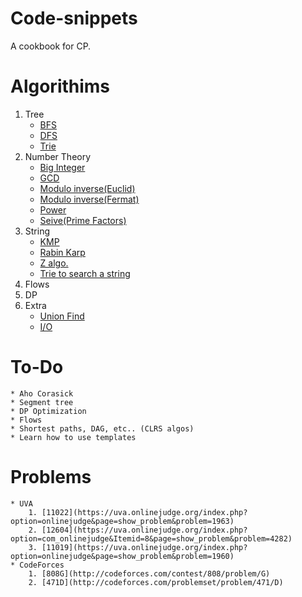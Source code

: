 # Code-snippets
A cookbook for CP.

# Algorithims
1. Tree
    * [BFS](./bfs.cpp)
    * [DFS](./dfs.cpp)
    * [Trie](./trie.cpp)
2. Number Theory
    * [Big Integer](./big_integer.cpp)
    * [GCD](./gcd.cpp)
    * [Modulo inverse(Euclid)](./mod_inv_euclid.cpp)
    * [Modulo inverse(Fermat)](./mod_inv_Fermat.cpp)
    * [Power](./power.cpp)
    * [Seive(Prime Factors)](./seive_of_eras.cpp)
3. String
    * [KMP](./kmp.cpp)
    * [Rabin Karp](./rabin_karp.cpp)
    * [Z algo.](./z_algo.cpp)
    * [Trie to search a string](./trie.cpp)
4. Flows
5. DP
6. Extra
    * [Union Find](./Union_find_ds.cpp)
    * [I/O](./fast_i_o.cpp)

# To-Do
    * Aho Corasick
    * Segment tree
    * DP Optimization
    * Flows
    * Shortest paths, DAG, etc.. (CLRS algos)
    * Learn how to use templates

# Problems
    * UVA
        1. [11022](https://uva.onlinejudge.org/index.php?option=onlinejudge&page=show_problem&problem=1963)
        2. [12604](https://uva.onlinejudge.org/index.php?option=com_onlinejudge&Itemid=8&page=show_problem&problem=4282)
        3. [11019](https://uva.onlinejudge.org/index.php?option=onlinejudge&page=show_problem&problem=1960)
    * CodeForces
        1. [808G](http://codeforces.com/contest/808/problem/G)
        2. [471D](http://codeforces.com/problemset/problem/471/D)
